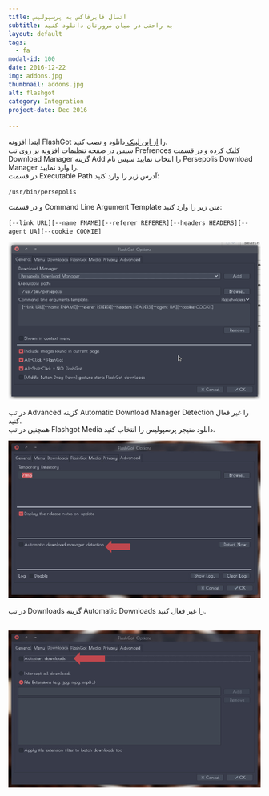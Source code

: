 ```yaml
---
title: اتصال فایرفاکس به پرسپولیس
subtitle: به راحتی در میان مرورتان دانلود کنید
layout: default
tags:
  - fa
modal-id: 100
date: 2016-12-22
img: addons.jpg
thumbnail: addons.jpg
alt: flashgot
category: Integration
project-date: Dec 2016

---
```

  <p class="pabout" >
            ابتدا افزونه FlashGot را <a href="https://addons.mozilla.org/en-US/firefox/addon/flashgot/" class="linuxihaa">از این لینک </a>دانلود و نصب کنید.<br/>
            سپس در صفحه تنظیمات افزونه بر روی تب Prefrences کلیک کرده و در قسمت Download Manager گزینه Add را انتخاب نمایید سپس نام Persepolis Download Manager را وارد نمایید.<br/>
            در قسمت Executable Path آدرس زیر را وارد کنید:<br/>
          <p class="pabout" dir="ltr">
            <code>/usr/bin/persepolis</code>
          </p>
          <p>
          و در قسمت Command Line Argument Template متن زیر را وارد کنید:<br/>
          <p dir="ltr">
          <code>[--link URL][--name FNAME][--referer REFERER][--headers HEADERS][--agent UA][--cookie COOKIE]</code>
          </p>
          <img class="screenshot" src="/img/portfolio/screen11.png"/><br/>
          <p class="pabout">
            در تب Advanced گزینه Automatic Download Manager Detection را غیر فعال کنید.<br/>
            همچنین در تب Flashgot Media دانلود منیجر پرسپولیس را انتخاب کنید.<br/>
          </p>
          <img class="screenshot" src="/img/portfolio/screen13.jpeg"/><br/>
          <p class="pabout">
            در تب Downloads گزینه Automatic Downloads را غیر فعال کنید.
          </p>
          <br/>
          <img class="screenshot" src="/img/portfolio/screen12.jpeg"/><br/>
        </div>
